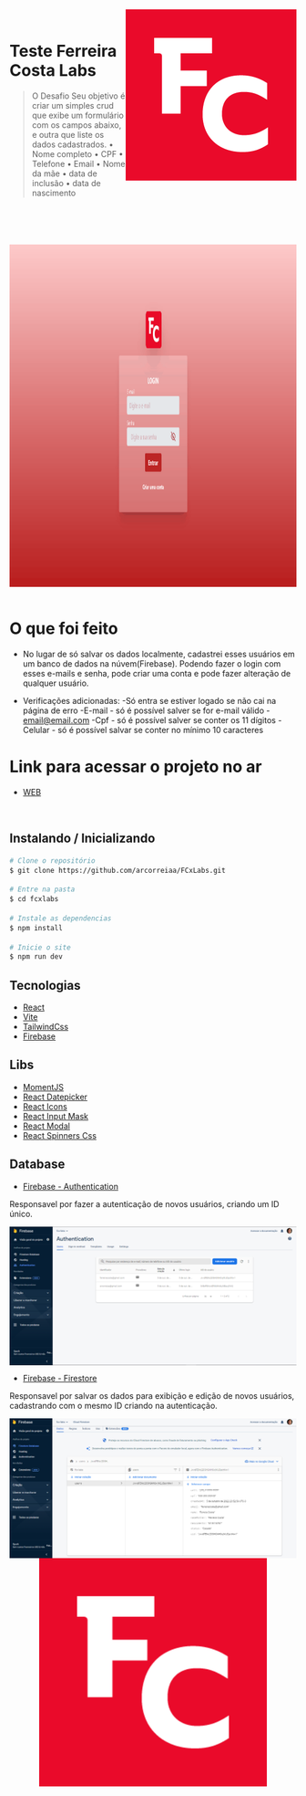 <img src="https://github.com/arcorreiaa/FCxLabs/blob/master/public/fc.png" alt="Logo of the project" align="right">
</br>

# Teste Ferreira Costa Labs 

> O Desafio
Seu objetivo é criar um simples crud que exibe um
formulário com os campos abaixo, e outra que liste os dados cadastrados.
• Nome completo
• CPF
• Telefone
• Email
• Nome da mãe
• data de inclusão
• data de nascimento

</br>
</br>
<div align="center">
</br></br>
 
<img src="https://github.com/arcorreiaa/FCxLabs/blob/master/src/img/fclabs.gif" width="1200" height="600" alt="Logo of the project" align="center">
</div>
</br>

# O que foi feito

- No lugar de só salvar os dados localmente, cadastrei esses usuários em um banco de dados na núvem(Firebase). Podendo fazer o login com esses e-mails e senha, pode criar uma conta e pode fazer alteração de qualquer usuário.

- Verificações adicionadas:
-Só entra se estiver logado se não cai na página de erro
-E-mail - só é possível salver se for e-mail válido - email@email.com
-Cpf - só é possível salver se conter os 11 dígitos
-Celular - só é possível salvar se conter no mínimo 10 caracteres

# Link para acessar o projeto no ar

- [WEB](https://fcx-labs.web.app/)

</br>

## Instalando / Inicializando

```bash
# Clone o repositório
$ git clone https://github.com/arcorreiaa/FCxLabs.git

# Entre na pasta
$ cd fcxlabs

# Instale as dependencias
$ npm install

# Inicie o site
$ npm run dev
```

## Tecnologias

- [React](https://pt-br.reactjs.org/)
- [Vite](https://vitejs.dev/)
- [TailwindCss](https://tailwindcss.com/)
- [Firebase](https://firebase.google.com/)

## Libs

- [MomentJS](https://momentjs.com/)
- [React Datepicker](https://reactdatepicker.com/)
- [React Icons](https://react-icons.github.io/react-icons/)
- [React Input Mask](https://github.com/sanniassin/react-input-mask)
- [React Modal](https://www.npmjs.com/package/react-modal)
- [React Spinners Css](https://www.npmjs.com/package/react-spinners-css)



## Database

- [Firebase - Authentication](https://firebase.google.com/docs/auth?hl=pt-br)

Responsavel por fazer a autenticação de novos usuários, criando um ID único.

<img src="https://github.com/arcorreiaa/FCxLabs/blob/master/src/img/authentication.png" alt="Logo of the project" align="center">

- [Firebase - Firestore](https://firebase.google.com/docs/firestore?hl=pt-br)

Responsavel por salvar os dados para exibição e edição de novos usuários, cadastrando com o mesmo ID criando na autenticação.

<img src="https://github.com/arcorreiaa/FCxLabs/blob/master/src/img/cloud-firestore.png" alt="Logo of the project" align="center">

</br>

<div align="center">
<img src="https://github.com/arcorreiaa/FCxLabs/blob/master/public/fc.png" width="400" height="400" alt="Logo of the project" align="center">
 </div>
